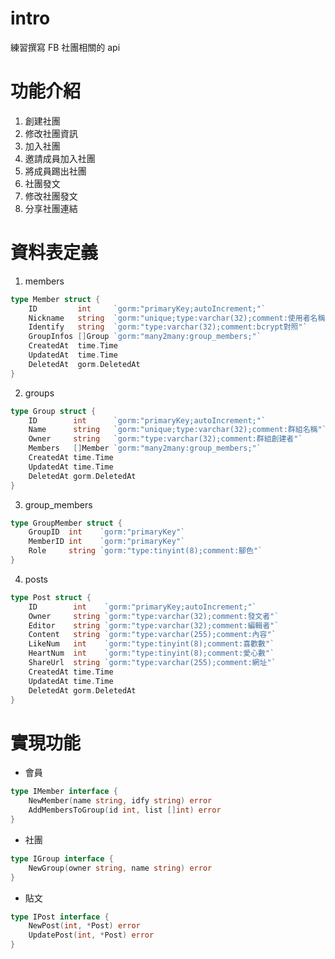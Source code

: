 # intro

練習撰寫 FB 社團相關的 api


# 功能介紹
1. 創建社團
2. 修改社團資訊
3. 加入社團
4. 邀請成員加入社團
5. 將成員踢出社團
6. 社團發文
7. 修改社團發文
8. 分享社團連結


# 資料表定義
<!-- 以 gorm model 代表一張 table -->
1. members
```go
type Member struct {
	ID         int     `gorm:"primaryKey;autoIncrement;"`
	Nickname   string  `gorm:"unique;type:varchar(32);comment:使用者名稱"`
	Identify   string  `gorm:"type:varchar(32);comment:bcrypt對照"`
	GroupInfos []Group `gorm:"many2many:group_members;"`
	CreatedAt  time.Time
	UpdatedAt  time.Time
	DeletedAt  gorm.DeletedAt
}
```

2. groups
```go
type Group struct {
	ID        int      `gorm:"primaryKey;autoIncrement;"`
	Name      string   `gorm:"unique;type:varchar(32);comment:群組名稱"`
	Owner     string   `gorm:"type:varchar(32);comment:群組創建者"`
	Members   []Member `gorm:"many2many:group_members;"`
	CreatedAt time.Time
	UpdatedAt time.Time
	DeletedAt gorm.DeletedAt
}
```

3. group_members 
```go
type GroupMember struct {
	GroupID  int    `gorm:"primaryKey"`
	MemberID int    `gorm:"primaryKey"`
	Role     string `gorm:"type:tinyint(8);comment:腳色"`
}
```

4. posts
```go
type Post struct {
	ID        int    `gorm:"primaryKey;autoIncrement;"`
	Owner     string `gorm:"type:varchar(32);comment:發文者"`
	Editor    string `gorm:"type:varchar(32);comment:編輯者"`
	Content   string `gorm:"type:varchar(255);comment:內容"`
	LikeNum   int    `gorm:"type:tinyint(8);comment:喜歡數"`
	HeartNum  int    `gorm:"type:tinyint(8);comment:愛心數"`
	ShareUrl  string `gorm:"type:varchar(255);comment:網址"`
	CreatedAt time.Time
	UpdatedAt time.Time
	DeletedAt gorm.DeletedAt
}
```

# 實現功能

- 會員
```go
type IMember interface {
	NewMember(name string, idfy string) error
	AddMembersToGroup(id int, list []int) error
}
```

- 社團
```go
type IGroup interface {
	NewGroup(owner string, name string) error
}
```

- 貼文
```go
type IPost interface {
	NewPost(int, *Post) error
	UpdatePost(int, *Post) error
}


```
